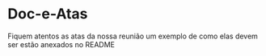 # Doc-e-Atas
Fiquem atentos as atas da nossa reunião um exemplo de como elas devem ser estão anexados no README
